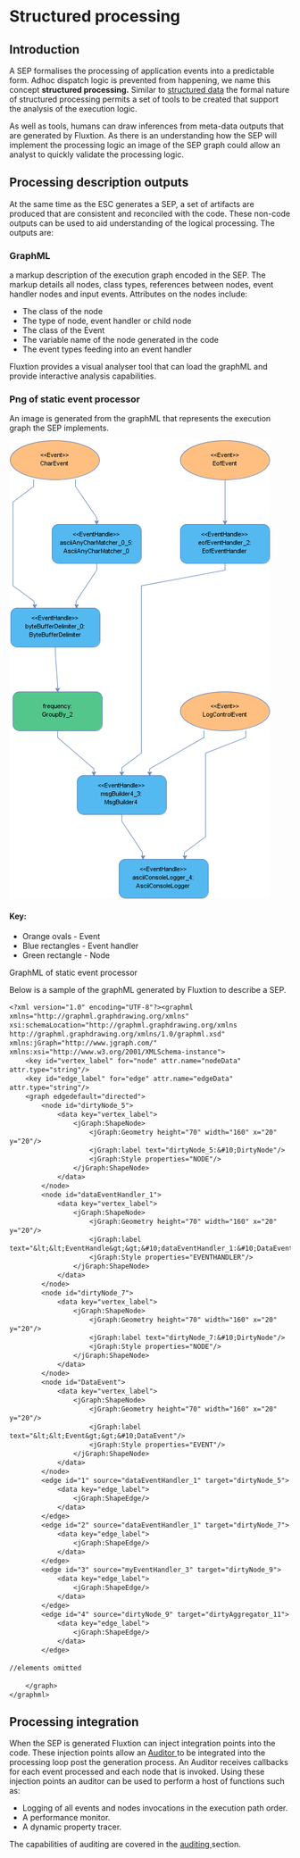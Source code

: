 # Structured processing

## Introduction

A SEP formalises the processing of application events into a predictable form. Adhoc dispatch logic is prevented from happening, we name this concept **structured processing.** Similar to [structured data](https://whatis.techtarget.com/definition/structured-data) the formal nature of structured processing permits a set of tools to be created that support the analysis of the execution logic. 

As well as tools, humans can draw inferences from meta-data outputs that are generated by Fluxtion. As there is an understanding how the SEP will implement the processing logic an image of the SEP graph could allow an analyst to quickly validate the processing logic. 

## Processing description outputs

At the same time as the ESC generates a SEP, a set of artifacts are produced that are consistent and reconciled with the code. These non-code outputs can be used to aid understanding of the logical processing. The outputs are:

### GraphML

a markup description of the execution graph encoded in the SEP. The markup  details all nodes, class types, references between nodes, event handler nodes and input events. Attributes on the nodes include:

* The class of the node
* The type of node, event handler or child node
* The class of the Event
* The variable name of the node generated in the code
* The event types feeding into an event handler

Fluxtion provides a visual analyser tool that can load the graphML and provide interactive analysis capabilities.

### Png of static event processor

An image is generated from the graphML that represents the execution graph the SEP implements.

![A png image representing a word count SEP](../../.gitbook/assets/wordfrequencyprocessor.png)

#### Key:

* Orange ovals - Event
* Blue rectangles - Event handler
* Green rectangle - Node

GraphML of static event processor

Below is a sample of the graphML generated by Fluxtion to describe a SEP.

```markup
<?xml version="1.0" encoding="UTF-8"?><graphml xmlns="http://graphml.graphdrawing.org/xmlns" xsi:schemaLocation="http://graphml.graphdrawing.org/xmlns http://graphml.graphdrawing.org/xmlns/1.0/graphml.xsd" xmlns:jGraph="http://www.jgraph.com/" xmlns:xsi="http://www.w3.org/2001/XMLSchema-instance">
    <key id="vertex_label" for="node" attr.name="nodeData" attr.type="string"/>
    <key id="edge_label" for="edge" attr.name="edgeData" attr.type="string"/>
    <graph edgedefault="directed">
        <node id="dirtyNode_5">
            <data key="vertex_label">
                <jGraph:ShapeNode>
                    <jGraph:Geometry height="70" width="160" x="20" y="20"/>
                    <jGraph:label text="dirtyNode_5:&#10;DirtyNode"/>
                    <jGraph:Style properties="NODE"/>
                </jGraph:ShapeNode>
            </data>
        </node>
        <node id="dataEventHandler_1">
            <data key="vertex_label">
                <jGraph:ShapeNode>
                    <jGraph:Geometry height="70" width="160" x="20" y="20"/>
                    <jGraph:label text="&lt;&lt;EventHandle&gt;&gt;&#10;dataEventHandler_1:&#10;DataEventHandler"/>
                    <jGraph:Style properties="EVENTHANDLER"/>
                </jGraph:ShapeNode>
            </data>
        </node>
        <node id="dirtyNode_7">
            <data key="vertex_label">
                <jGraph:ShapeNode>
                    <jGraph:Geometry height="70" width="160" x="20" y="20"/>
                    <jGraph:label text="dirtyNode_7:&#10;DirtyNode"/>
                    <jGraph:Style properties="NODE"/>
                </jGraph:ShapeNode>
            </data>
        </node>
        <node id="DataEvent">
            <data key="vertex_label">
                <jGraph:ShapeNode>
                    <jGraph:Geometry height="70" width="160" x="20" y="20"/>
                    <jGraph:label text="&lt;&lt;Event&gt;&gt;&#10;DataEvent"/>
                    <jGraph:Style properties="EVENT"/>
                </jGraph:ShapeNode>
            </data>
        </node>
        <edge id="1" source="dataEventHandler_1" target="dirtyNode_5">
            <data key="edge_label">
                <jGraph:ShapeEdge/>
            </data>
        </edge>
        <edge id="2" source="dataEventHandler_1" target="dirtyNode_7">
            <data key="edge_label">
                <jGraph:ShapeEdge/>
            </data>
        </edge>
        <edge id="3" source="myEventHandler_3" target="dirtyNode_9">
            <data key="edge_label">
                <jGraph:ShapeEdge/>
            </data>
        </edge>
        <edge id="4" source="dirtyNode_9" target="dirtyAggregator_11">
            <data key="edge_label">
                <jGraph:ShapeEdge/>
            </data>
        </edge>

//elements omitted 

    </graph>
</graphml>

```

## Processing integration

When the SEP is generated Fluxtion can inject integration points into the code. These injection points allow an [Auditor ](https://github.com/v12technology/fluxtion/blob/master/api/src/main/java/com/fluxtion/runtime/audit/Auditor.java)to be integrated into the processing loop post the generation process. An Auditor receives callbacks for each event processed and each node that is invoked. Using these injection points an auditor can be used to perform a host of functions such as:

* Logging of all events and nodes invocations in the execution path order.
* A performance monitor.
* A dynamic property tracer.

The capabilities of auditing are covered in the [auditing ](../auditing.md)section.

